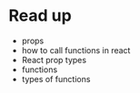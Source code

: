 # Read up

- props
- how to call functions in react
- React prop types
- functions
- types of functions
